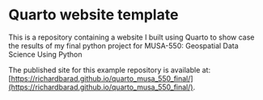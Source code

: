 # Quarto website template

This is a repository containing a website I built using Quarto to show case the results of my final python project for MUSA-550: Geospatial Data Science Using Python

The published site for this example repository is available at: [https://richardbarad.github.io/quarto_musa_550_final/](https://richardbarad.github.io/quarto_musa_550_final/).
